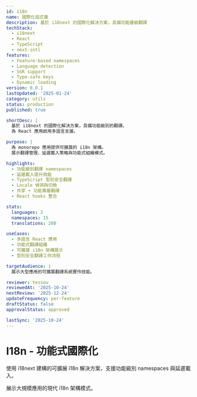 ```yaml
---
id: i18n
name: 國際化函式庫
description: 基於 i18next 的國際化解決方案，具備功能層級翻譯
techStack:
  - i18next
  - React
  - TypeScript
  - next-intl
features:
  - Feature-based namespaces
  - Language detection
  - SSR support
  - Type-safe keys
  - Dynamic loading
version: 0.0.1
lastUpdated: '2025-01-24'
category: utils
status: production
published: true

shortDesc: |
  基於 i18next 的國際化解決方案，具備功能級別的翻譯。
  為 React 應用啟用多語言支援。

purpose: |
  為 monorepo 應用提供可擴展的 i18n 架構。
  展示翻譯管理、延遲載入策略與功能式組織模式。

highlights:
  - 功能級別翻譯 namespaces
  - 延遲載入提升效能
  - TypeScript 型別安全翻譯
  - Locale 偵測與切換
  - 共享 + 功能專屬翻譯
  - React hooks 整合

stats:
  languages: 2
  namespaces: 15
  translations: 200

useCases:
  - 多語言 React 應用
  - 功能式翻譯組織
  - 可擴展 i18n 架構展示
  - 型別安全翻譯工作流程

targetAudience: |
  展示大型應用的可擴展翻譯系統實作技能。

reviewer: tessou
reviewedAt: '2025-10-24'
nextReview: '2025-12-24'
updateFrequency: per-feature
draftStatus: false
approvalStatus: approved

lastSync: '2025-10-24'
---
```


# I18n - 功能式國際化

使用 i18next 建構的可擴展 i18n 解決方案，支援功能級別 namespaces 與延遲載入。

展示大規模應用的現代 i18n 架構模式。


